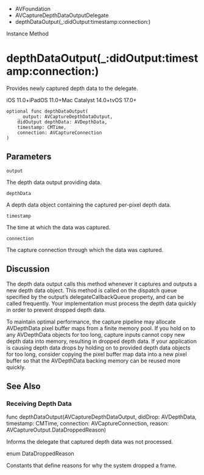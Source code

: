

- AVFoundation
- AVCaptureDepthDataOutputDelegate
-  depthDataOutput(\_:didOutput:timestamp:connection:) 

Instance Method

# depthDataOutput(\_:didOutput:timestamp:connection:)

Provides newly captured depth data to the delegate.

iOS 11.0+iPadOS 11.0+Mac Catalyst 14.0+tvOS 17.0+

``` source
optional func depthDataOutput(
    _ output: AVCaptureDepthDataOutput,
    didOutput depthData: AVDepthData,
    timestamp: CMTime,
    connection: AVCaptureConnection
)
```

## Parameters 

`output`  

The depth data output providing data.

`depthData`  

A depth data object containing the captured per-pixel depth data.

`timestamp`  

The time at which the data was captured.

`connection`  

The capture connection through which the data was captured.

## Discussion

The depth data output calls this method whenever it captures and outputs a new depth data object. This method is called on the dispatch queue specified by the output’s delegateCallbackQueue property, and can be called frequently. Your implementation must process the depth data quickly in order to prevent dropped depth data.

To maintain optimal performance, the capture pipeline may allocate AVDepthData pixel buffer maps from a finite memory pool. If you hold on to any AVDepthData objects for too long, capture inputs cannot copy new depth data into memory, resulting in dropped depth data. If your application is causing depth data drops by holding on to provided depth data objects for too long, consider copying the pixel buffer map data into a new pixel buffer so that the AVDepthData backing memory can be reused more quickly.

## See Also

### Receiving Depth Data

func depthDataOutput(AVCaptureDepthDataOutput, didDrop: AVDepthData, timestamp: CMTime, connection: AVCaptureConnection, reason: AVCaptureOutput.DataDroppedReason)

Informs the delegate that captured depth data was not processed.

enum DataDroppedReason

Constants that define reasons for why the system dropped a frame.

